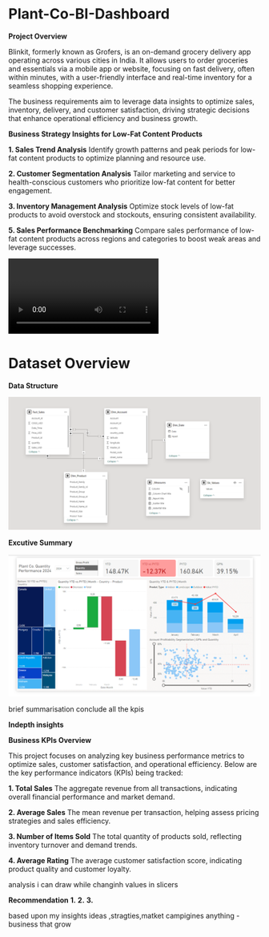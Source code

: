 # Plant-Co-BI-Dashboard

**Project Overview**

Blinkit, formerly known as Grofers, is an on-demand grocery delivery app operating across various cities in India. It allows users to order groceries and essentials via a mobile app or website, focusing on fast delivery, often within minutes, with a user-friendly interface and real-time inventory for a seamless shopping experience.

The business requirements aim to leverage data insights to optimize sales, inventory, delivery, and customer satisfaction, driving strategic decisions that enhance operational efficiency and business growth.

**Business Strategy Insights for Low-Fat Content Products**

**1. Sales Trend Analysis**
Identify growth patterns and peak periods for low-fat content products to optimize planning and resource use.

**2. Customer Segmentation Analysis**
Tailor marketing and service to health-conscious customers who prioritize low-fat content for better engagement.

**3. Inventory Management Analysis**
Optimize stock levels of low-fat products to avoid overstock and stockouts, ensuring consistent availability.

**5. Sales Performance Benchmarking**
Compare sales performance of low-fat content products across regions and categories to boost weak areas and leverage successes.

![Demo Video](dashboard-demo.mp4)
# Dataset Overview

**Data Structure**

![Dashboard Image](https://github.com/Sree191031/Plant-Co-BI-Dashboard/blob/main/Power%20Co%20Power%20BI%20Project/Data%20Modelling.png)

**Excutive Summary** 

![Dashboard Image](https://github.com/Sree191031/Plant-Co-BI-Dashboard/blob/main/Power%20Co%20Power%20BI%20Project/Dashboard.png)


brief summarisation conclude all the kpis

**Indepth insights**

**Business KPIs Overview**

This project focuses on analyzing key business performance metrics to optimize sales, customer satisfaction, and operational efficiency. Below are the key performance indicators (KPIs) being tracked:

**1. **Total Sales****
The aggregate revenue from all transactions, indicating overall financial performance and market demand.

**2. **Average Sales****
The mean revenue per transaction, helping assess pricing strategies and sales efficiency.

**3. **Number of Items Sold****
The total quantity of products sold, reflecting inventory turnover and demand trends.

**4. **Average Rating****
The average customer satisfaction score, indicating product quality and customer loyalty.


analysis i can draw while changinh values in slicers 

**Recommendation**
**1.**
**2.**
**3.**

based upon my insights 
ideas ,stragties,matket campigines anything - business that grow


